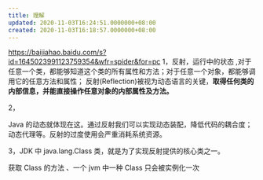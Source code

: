 ```yaml
---
title: 理解
updated: 2020-11-03T16:24:51.0000000+08:00
created: 2020-11-03T16:18:57.0000000+08:00
---
```


<https://baijiahao.baidu.com/s?id=1645023991123759354&wfr=spider&for=pc>
1，反射，运行中的状态
,对于任意一个类，都能够知道这个类的所有属性和方法；对于任意一个对象，都能够调用它的任意方法和属性；
反射(Reflection)被视为动态语言的关键，**取得任何类的内部信息，并能直接操作任意对象的内部属性及方法。**

2，

Java 的动态就体现在这。通过反射我们可以实现动态装配，降低代码的耦合度；动态代理等。反射的过度使用会严重消耗系统资源。

3，JDK 中 java.lang.Class 类，就是为了实现反射提供的核心类之一。

获取 Class 的方法 、一个 jvm 中一种 Class 只会被实例化一次
